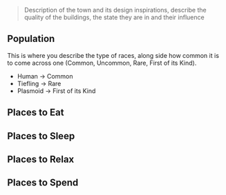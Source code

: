 > Description of the town and its design inspirations, describe the quality of the buildings, the state they are in and their influence

## Population
This is where you describe the type of races, along side how common it is to come across one (Common, Uncommon, Rare, First of its Kind).
- Human -> Common
- Tiefling -> Rare
- Plasmoid -> First of its Kind

## Places to Eat

## Places to Sleep

## Places to Relax

## Places to Spend
